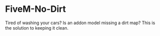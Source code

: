 # FiveM-No-Dirt

Tired of washing your cars? Is an addon model missing a dirt map? This is the solution to keeping it clean.
